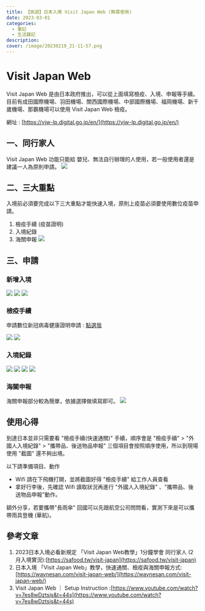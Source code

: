 ```yaml
---
title: 【旅遊】日本入境 Visit Japan Web (無需使用)
date: 2023-03-01
categories: 
  - 筆記 
  - 生活雜記
description:
cover: /image/20230219_21-11-57.png
---
```


# Visit Japan Web
Visit Japan Web 是由日本政府推出，可以從上面填寫檢疫、入境、申報等手續。目前有成田國際機場、羽田機場、關西國際機場、中部國際機場、福岡機場、新千歲機場、那霸機場可以使用 Visit Japan Web 檢疫。

網址 : [https://vjw-lp.digital.go.jp/en/](https://vjw-lp.digital.go.jp/en/)

## 一、同行家人
Visit Japan Web 功能只能給 嬰兒、無法自行辦理的人使用，若一般使用者還是建議一人為原則申請。
![](/image/20230219_22-33-53.png)

## 二、三大重點
入境前必須要完成以下三大重點才能快速入境，原則上疫苗必須要使用數位疫苗申請。
1. 檢疫手續 (疫苗證明)
2. 入境紀錄 
3. 海關申報 
![](/image/20230219_21-17-38.png)

## 三、申請
### 新增入境
![](/image/20230219_22-10-28.png)
![](/image/20230219_22-11-47.png)
![](/image/20230219_22-13-53.png)

### 檢疫手續
申請數位新冠病毒健康證明申請 : [點選我](https://dvc.mohw.gov.tw/vapa/apply/SelectLoginWay.init.ctr;jsessionid=5EE5960A8186972FE4BD8193CBBA19DE)

![](/image/20230219_21-31-01.png)
![](/image/20230219_21-32-09.png)

###  入境紀錄
![](/image/20230219_22-19-23.png)
![](/image/20230219_22-20-06.png)
![](/image/20230219_22-35-42.png)
![](/image/20230219_22-21-31.png)


### 海關申報
海關申報部分較為簡單，依據選擇做填寫即可。
![](/image/20230219_22-37-47.png)


## 使用心得
到達日本並非只需要看 "檢疫手續(快速通關)" 手續，順序會是 "檢疫手續" > "外國人入境紀錄" > "攜帶品、後送物品申報" 三個項目會按照順序使用，所以到現場使用 "截圖" 還不夠出境。

以下請準備項目、動作
- Wifi 請在下飛機打開，並將截圖好得 "檢疫手續" 給工作人員查看
- 拿好行李後，先確認 Wifi 讀取狀況再進行 "外國人入境紀錄" 、"攜帶品、後送物品申報"動作。

額外分享，若要攜帶"長雨傘" 回國可以先跟航空公司問問看，實測下來是可以攜帶雨具登機 (華航)。

## 參考文章
1. 2023日本入境必看新規定 「Visit Japan Web教學」1分鐘學會 同行家人 (2月入境實況):[https://safood.tw/visit-japan](https://safood.tw/visit-japan)
2. 日本入境 「Visit Japan Web」教學，快速通關、檢疫與海關申報方式: [https://waynesan.com/visit-japan-web/](https://waynesan.com/visit-japan-web/)
3. Visit Japan Web ｜ Setup Instruction
:[https://www.youtube.com/watch?v=7es8wDztsjs&t=44s](https://www.youtube.com/watch?v=7es8wDztsjs&t=44s)